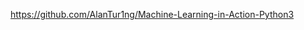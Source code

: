 

<!--
 * @version:
 * @Author:  StevenJokess https://github.com/StevenJokess
 * @Date: 2020-10-17 23:05:17
 * @LastEditors:  StevenJokess https://github.com/StevenJokess
 * @LastEditTime: 2020-10-17 23:05:19
 * @Description:
 * @TODO::
 * @Reference:
-->
https://github.com/AlanTur1ng/Machine-Learning-in-Action-Python3

